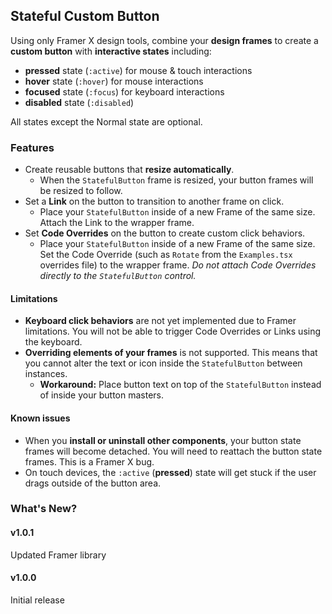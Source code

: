 ## Stateful Custom Button

Using only Framer X design tools, combine your **design frames** to create a **custom button** with **interactive states** including:

- **pressed** state (`:active`) for mouse & touch interactions
- **hover** state (`:hover`) for mouse interactions
- **focused** state (`:focus`) for keyboard interactions
- **disabled** state (`:disabled`)

All states except the Normal state are optional.

### Features

- Create reusable buttons that **resize automatically**.  
  - When the `StatefulButton` frame is resized, your button frames will be resized to follow.
- Set a **Link** on the button to transition to another frame on click.  
  - Place your `StatefulButton` inside of a new Frame of the same size.  Attach the Link to the wrapper frame.
- Set **Code Overrides** on the button to create custom click behaviors.  
  - Place your `StatefulButton` inside of a new Frame of the same size.  Set the Code Override (such as `Rotate` from the `Examples.tsx` overrides file) to the wrapper frame.  *Do not attach Code Overrides directly to the `StatefulButton` control.*

#### Limitations

- **Keyboard click behaviors** are not yet implemented due to Framer limitations.  You will not be able to trigger Code Overrides or Links using the keyboard. 
- **Overriding elements of your frames** is not supported.  This means that you cannot alter the text or icon inside the `StatefulButton` between instances.
  - **Workaround:** Place button text on top of the `StatefulButton` instead of inside your button masters.

#### Known issues

- When you **install or uninstall other components**, your button state frames will become detached.  You will need to reattach the button state frames.  This is a Framer X bug.
- On touch devices, the `:active` (**pressed**) state will get stuck if the user drags outside of the button area. 

### What's New?

#### v1.0.1

Updated Framer library

#### v1.0.0

Initial release